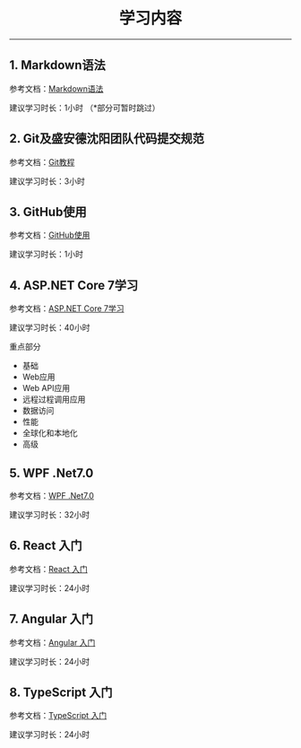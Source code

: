 # <center>**学习内容**</center>

---

## 1. Markdown语法

参考文档：[Markdown语法](./learning_markdown.md)

建议学习时长：1小时 （*部分可暂时跳过）

## 2. Git及盛安德沈阳团队代码提交规范

参考文档：[Git教程](./learning_git.md)

建议学习时长：3小时

## 3. GitHub使用

参考文档：[GitHub使用](./learning_github.md)

建议学习时长：1小时

## 4. ASP.NET Core 7学习

参考文档：[ASP.NET Core 7学习](https://learn.microsoft.com/zh-cn/aspnet/core/release-notes/aspnetcore-7.0?view=aspnetcore-7.0)

建议学习时长：40小时

重点部分

- 基础
- Web应用
- Web API应用
- 远程过程调用应用
- 数据访问
- 性能
- 全球化和本地化
- 高级


## 5. WPF .Net7.0

参考文档：[WPF .Net7.0](https://learn.microsoft.com/zh-cn/dotnet/desktop/wpf/?view=netdesktop-7.0&viewFallbackFrom=netdesktop-5.0)

建议学习时长：32小时


## 6. React 入门

参考文档：[React 入门](https://react.dev/learn)

建议学习时长：24小时

## 7. Angular 入门

参考文档：[Angular 入门](https://angular.io/docs)

建议学习时长：24小时

## 8. TypeScript 入门

参考文档：[TypeScript 入门](https://www.typescriptlang.org/docs/handbook/intro.html)

建议学习时长：24小时
